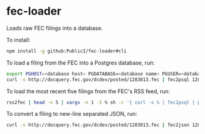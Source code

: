 # fec-loader
Loads raw FEC filings into a database.

To install:
```bash
npm install -g github:PublicI/fec-loader#cli
```

To load a filing from the FEC into a Postgres database, run:

```bash
export PGHOST=<database host> PGDATABASE=<database name> PGUSER=<database user> PGPASSWORD=<database password>
curl -s http://docquery.fec.gov/dcdev/posted/1283013.fec | fec2psql 1283013 | psql
```

To load the most recent five filings from the FEC's RSS feed, run:

```bash
rss2fec | head -n 5 | xargs -n 1 -I % sh -c '{ curl -s % | fec2psql | psql; sleep 2; }
```

To convert a filing to new-line separated JSON, run:
```bash
curl -s http://docquery.fec.gov/dcdev/posted/1283013.fec | fec2json 1283013 > 1283013.ndjson
```
